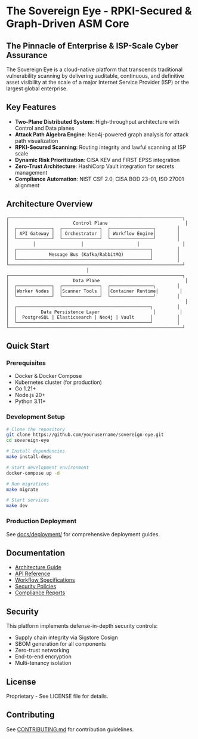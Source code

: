 # The Sovereign Eye - RPKI-Secured & Graph-Driven ASM Core

## The Pinnacle of Enterprise & ISP-Scale Cyber Assurance

The Sovereign Eye is a cloud-native platform that transcends traditional vulnerability scanning by delivering auditable, continuous, and definitive asset visibility at the scale of a major Internet Service Provider (ISP) or the largest global enterprise.

## Key Features

- **Two-Plane Distributed System**: High-throughput architecture with Control and Data planes
- **Attack Path Algebra Engine**: Neo4j-powered graph analysis for attack path visualization
- **RPKI-Secured Scanning**: Routing integrity and lawful scanning at ISP scale
- **Dynamic Risk Prioritization**: CISA KEV and FIRST EPSS integration
- **Zero-Trust Architecture**: HashiCorp Vault integration for secrets management
- **Compliance Automation**: NIST CSF 2.0, CISA BOD 23-01, ISO 27001 alignment

## Architecture Overview

```
┌─────────────────────────────────────────────────────────────────┐
│                        Control Plane                             │
│  ┌─────────────┐  ┌──────────────┐  ┌────────────────┐        │
│  │ API Gateway │  │ Orchestrator │  │ Workflow Engine│        │
│  └─────────────┘  └──────────────┘  └────────────────┘        │
│         │                 │                    │                │
│  ┌──────────────────────────────────────────────────┐         │
│  │            Message Bus (Kafka/RabbitMQ)          │         │
│  └──────────────────────────────────────────────────┘         │
└─────────────────────────────────────────────────────────────────┘
                              │
┌─────────────────────────────────────────────────────────────────┐
│                        Data Plane                                │
│  ┌─────────────┐  ┌──────────────┐  ┌────────────────┐        │
│  │Worker Nodes │  │Scanner Tools │  │Container Runtime│        │
│  └─────────────┘  └──────────────┘  └────────────────┘        │
│                                                                  │
│  ┌──────────────────────────────────────────────────┐         │
│  │         Data Persistence Layer                    │         │
│  │  PostgreSQL | Elasticsearch | Neo4j | Vault      │         │
│  └──────────────────────────────────────────────────┘         │
└─────────────────────────────────────────────────────────────────┘
```

## Quick Start

### Prerequisites

- Docker & Docker Compose
- Kubernetes cluster (for production)
- Go 1.21+
- Node.js 20+
- Python 3.11+

### Development Setup

```bash
# Clone the repository
git clone https://github.com/yourusername/sovereign-eye.git
cd sovereign-eye

# Install dependencies
make install-deps

# Start development environment
docker-compose up -d

# Run migrations
make migrate

# Start services
make dev
```

### Production Deployment

See [docs/deployment/](docs/deployment/) for comprehensive deployment guides.

## Documentation

- [Architecture Guide](docs/architecture/)
- [API Reference](docs/api/)
- [Workflow Specifications](docs/workflows/)
- [Security Policies](docs/security/)
- [Compliance Reports](docs/compliance/)

## Security

This platform implements defense-in-depth security controls:

- Supply chain integrity via Sigstore Cosign
- SBOM generation for all components
- Zero-trust networking
- End-to-end encryption
- Multi-tenancy isolation

## License

Proprietary - See LICENSE file for details.

## Contributing

See [CONTRIBUTING.md](CONTRIBUTING.md) for contribution guidelines.